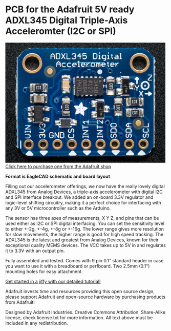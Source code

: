 # PCB for the Adafruit 5V ready ADXL345 Digital Triple-Axis Acceleromter (I2C or SPI)

<a href="http://www.adafruit.com/products/1231"><img src="assets/image.jpg?raw=true" width="500px"><br/>Click here to purchase one from the Adafruit shop</a>

__Format is EagleCAD schematic and board layout__

Filling out our accelerometer offerings, we now have the really lovely digital ADXL345 from Analog Devices, a triple-axis accelerometer with digital I2C and SPI interface breakout. We added an on-board 3.3V regulator and logic-level shifting circuitry, making it a perfect choice for interfacing with any 3V or 5V microcontroller such as the Arduino.

The sensor has three axes of measurements, X Y Z, and pins that can be used either as I2C or SPI digital interfacing. You can set the sensitivity level to either +-2g, +-4g, +-8g or +-16g. The lower range gives more resolution for slow movements, the higher range is good for high speed tracking. The ADXL345 is the latest and greatest from Analog Devices, known for their exceptional quality MEMS devices. The VCC takes up to 5V in and regulates it to 3.3V with an output pin.

Fully assembled and tested. Comes with 9 pin 0.1" standard header in case you want to use it with a breadboard or perfboard. Two 2.5mm (0.1") mounting holes for easy attachment.

[Get started in a jiffy with our detailed tutorial!](https://learn.adafruit.com/adxl345-digital-accelerometer)

Adafruit invests time and resources providing this open source design, please support Adafruit and open-source hardware by purchasing products from Adafruit!

Designed by Adafruit Industries.
Creative Commons Attribution, Share-Alike license, check license.txt for more information.
All text above must be included in any redistribution.
